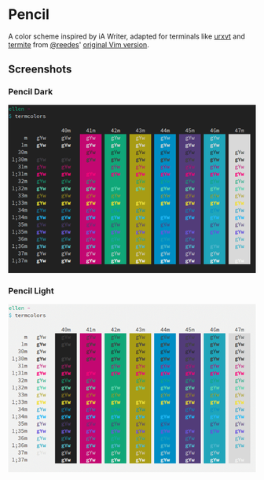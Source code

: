 # Pencil

A color scheme inspired by iA Writer, adapted for terminals like [urxvt](http://software.schmorp.de/pkg/rxvt-unicode.html) and [termite](https://github.com/thestinger/termite) from [@reedes](https://github.com/reedes)' [original Vim version](https://github.com/reedes/vim-colors-pencil).

## Screenshots

### Pencil Dark

![Pencil Dark](screenshots/pencil-dark.png)

### Pencil Light

![Pencil Light](screenshots/pencil-light.png)
